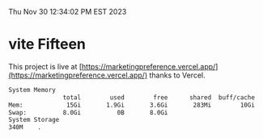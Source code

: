 Thu Nov 30 12:34:02 PM EST 2023

# vite Fifteen


This project is live at [https://marketingpreference.vercel.app/](https://marketingpreference.vercel.app/) thanks to Vercel.

```bash
System Memory
               total        used        free      shared  buff/cache   available
Mem:            15Gi       1.9Gi       3.6Gi       283Mi        10Gi        13Gi
Swap:          8.0Gi          0B       8.0Gi
System Storage
340M	.
```
